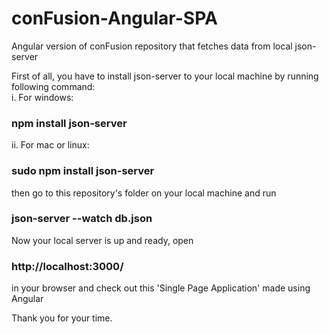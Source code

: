 # conFusion-Angular-SPA
Angular version of conFusion repository that fetches data from local json-server

First of all, you have to install json-server to your local machine by running following command:<br>
  i.  For windows: <h3>npm install json-server</h3>
  ii. For mac or linux: <h3>sudo npm install json-server</h3>
 
then go to this repository's folder on your local machine and run <h3>json-server --watch db.json</h3>

Now your local server is up and ready, open <h3>http://localhost:3000/</h3> in your browser and check out this 'Single Page Application' made using Angular

Thank you for your time.
